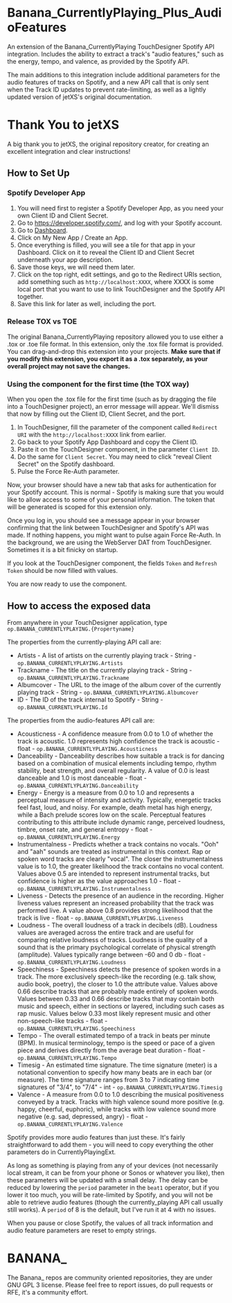 # Banana_CurrentlyPlaying_Plus_AudioFeatures

An extension of the Banana_CurrentlyPlaying TouchDesigner Spotify API integration. Includes the ability to extract a track's "audio features," such as the energy, tempo, and valence, as provided by the Spotify API. 

The main additions to this integration include additional parameters for the audio features of tracks on Spotify, and a new API call that is only sent when the Track ID updates to prevent rate-limiting, as well as a lightly updated version of jetXS's original documentation. 

# Thank You to jetXS
A big thank you to jetXS, the original repository creator, for creating an excellent integration and clear instructions!

## How to Set Up
### Spotify Developer App
1. You will need first to register a Spotify Developer App, as you need your own Client ID and Client Secret.
2. Go to https://developer.spotify.com/, and log with your Spotify account.
3. Go to [Dashboard](https://developer.spotify.com/dashboard/applications).
4. Click on My New App / Create an App.
5. Once everything is filled, you will see a tile for that app in your Dashboard. Click on it to reveal the Client ID and Client Secret underneath your app description.
6. Save those keys, we will need them later.
7. Click on the top right, edit settings, and go to the Redirect URIs section, add something such as `http://localhost:XXXX`, where XXXX is some local port that you want to use to link TouchDesigner and the Spotify API together.
8. Save this link for later as well, including the port.

### Release TOX vs TOE

The original Banana_CurrentlyPlaying repository allowed you to use either a .tox or .toe file format. In this extension, only the .tox file format is provided. You can drag-and-drop this extension into your projects. **Make sure that if you modify this extension, you export it as a .tox separately, as your overall project may not save the changes.**

### Using the component for the first time (the TOX way)

When you open the .tox file for the first time (such as by dragging the file into a TouchDesigner project), an error message will appear. We'll dismiss that now by filling out the Client ID, Client Secret, and the port.

1. In TouchDesigner, fill the parameter of the component called `Redirect URI` with the `http://localhost:XXXX` link from earlier.
1. Go back to your Spotify App Dashboard and copy the Client ID.
3. Paste it on the TouchDesigner component, in the parameter `Client ID`.
4. Do the same for `Client Secret`. You may need to click "reveal Client Secret" on the Spotify dashboard.
5. Pulse the Force Re-Auth parameter.

Now, your browser should have a new tab that asks for authentication for your Spotify account. This is normal - Spotify is making sure that you would like to allow access to some of your personal information. The token that will be generated is scoped for this extension only.

Once you log in, you should see a message appear in your browser confirming that the link between TouchDesigner and Spotify's API was made. If nothing happens, you might want to pulse again Force Re-Auth. In the background, we are using the WebServer DAT from TouchDesigner. Sometimes it is a bit finicky on startup.

If you look at the TouchDesigner component, the fields `Token` and `Refresh Token` should be now filled with values.

You are now ready to use the component.

## How to access the exposed data

From anywhere in your TouchDesigner application, type `op.BANANA_CURRENTLYPLAYING.{Propertyname}`

The properties from the currently-playing API call are:
- Artists - A list of artists on the currently playing track - String - `op.BANANA_CURRENTLYPLAYING.Artists`
- Trackname - The title on the currently playing track - String - `op.BANANA_CURRENTLYPLAYING.Trackname`
- Albumcover - The URL to the image of the album cover of the currently playing track - String - `op.BANANA_CURRENTLYPLAYING.Albumcover`
- ID - The ID of the track internal to Spotify - String - `op.BANANA_CURRENTLYPLAYING.Id`

The properties from the audio-features API call are:
- Acousticness - A confidence measure from 0.0 to 1.0 of whether the track is acoustic. 1.0 represents high confidence the track is acoustic - float - `op.BANANA_CURRENTLYPLAYING.Acousticness`
- Danceability - Danceability describes how suitable a track is for dancing based on a combination of musical elements including tempo, rhythm stability, beat strength, and overall regularity. A value of 0.0 is least danceable and 1.0 is most danceable - float - `op.BANANA_CURRENTLYPLAYING.Danceability`
- Energy - Energy is a measure from 0.0 to 1.0 and represents a perceptual measure of intensity and activity. Typically, energetic tracks feel fast, loud, and noisy. For example, death metal has high energy, while a Bach prelude scores low on the scale. Perceptual features contributing to this attribute include dynamic range, perceived loudness, timbre, onset rate, and general entropy - float - `op.BANANA_CURRENTLYPLAYING.Energy`
- Instrumentalness - Predicts whether a track contains no vocals. "Ooh" and "aah" sounds are treated as instrumental in this context. Rap or spoken word tracks are clearly "vocal". The closer the instrumentalness value is to 1.0, the greater likelihood the track contains no vocal content. Values above 0.5 are intended to represent instrumental tracks, but confidence is higher as the value approaches 1.0 - float - `op.BANANA_CURRENTLYPLAYING.Instrumentalness`
- Liveness - Detects the presence of an audience in the recording. Higher liveness values represent an increased probability that the track was performed live. A value above 0.8 provides strong likelihood that the track is live - float - `op.BANANA_CURRENTLYPLAYING.Liveness`
- Loudness - The overall loudness of a track in decibels (dB). Loudness values are averaged across the entire track and are useful for comparing relative loudness of tracks. Loudness is the quality of a sound that is the primary psychological correlate of physical strength (amplitude). Values typically range between -60 and 0 db - float - `op.BANANA_CURRENTLYPLAYING.Loudness`
- Speechiness - Speechiness detects the presence of spoken words in a track. The more exclusively speech-like the recording (e.g. talk show, audio book, poetry), the closer to 1.0 the attribute value. Values above 0.66 describe tracks that are probably made entirely of spoken words. Values between 0.33 and 0.66 describe tracks that may contain both music and speech, either in sections or layered, including such cases as rap music. Values below 0.33 most likely represent music and other non-speech-like tracks - float - `op.BANANA_CURRENTLYPLAYING.Speechiness`
- Tempo - The overall estimated tempo of a track in beats per minute (BPM). In musical terminology, tempo is the speed or pace of a given piece and derives directly from the average beat duration - float - `op.BANANA_CURRENTLYPLAYING.Tempo`
- Timesig - An estimated time signature. The time signature (meter) is a notational convention to specify how many beats are in each bar (or measure). The time signature ranges from 3 to 7 indicating time signatures of "3/4", to "7/4" - int - `op.BANANA_CURRENTLYPLAYING.Timesig`
- Valence - A measure from 0.0 to 1.0 describing the musical positiveness conveyed by a track. Tracks with high valence sound more positive (e.g. happy, cheerful, euphoric), while tracks with low valence sound more negative (e.g. sad, depressed, angry) - float - `op.BANANA_CURRENTLYPLAYING.Valence`

Spotify provides more audio features than just these. It's fairly straightforward to add them - you will need to copy everything the other parameters do in CurrentlyPlayingExt.

As long as something is playing from any of your devices (not necessarily local stream, it can be from your phone or Sonos or whatever you like), then these parameters will be updated with a small delay. The delay can be reduced by lowering the `period` parameter in the `beat1` operator, but if you lower it too much, you will be rate-limited by Spotify, and you will not be able to retrieve audio features (though the currently_playing API call usually still works). A `period` of 8 is the default, but I've run it at 4 with no issues.

When you pause or close Spotify, the values of all track information and audio feature parameters are reset to empty strings.

# BANANA_
The Banana_ repos are community oriented repositories, they are under GNU GPL 3 license. Please feel free to report issues, do pull requests or RFE, it's a community effort.
